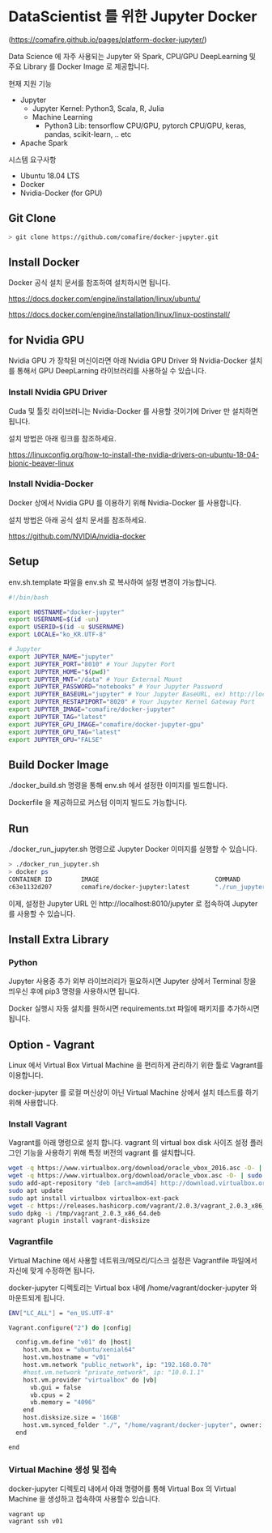 # DataScientist 를 위한 Jupyter Docker
(https://comafire.github.io/pages/platform-docker-jupyter/)

Data Science 에 자주 사용되는 Jupyter 와 Spark, CPU/GPU DeepLearning 및 주요 Library 를 Docker Image 로 제공합니다.

현재 지원 기능
* Jupyter
  * Jupyter Kernel: Python3, Scala, R, Julia
  * Machine Learning
    * Python3 Lib: tensorflow CPU/GPU, pytorch CPU/GPU, keras, pandas, scikit-learn, .. etc
* Apache Spark

시스템 요구사항

* Ubuntu 18.04 LTS
* Docker
* Nvidia-Docker (for GPU)

## Git Clone

```bash
> git clone https://github.com/comafire/docker-jupyter.git
```

## Install Docker

Docker 공식 설치 문서를 참조하여 설치하시면 됩니다.

https://docs.docker.com/engine/installation/linux/ubuntu/

https://docs.docker.com/engine/installation/linux/linux-postinstall/


## for Nvidia GPU

Nvidia GPU 가 장착된 머신이라면 아래 Nvidia GPU Driver 와 Nvidia-Docker 설치를 통해서 GPU DeepLarning 라이브러리를 사용하실 수 있습니다.

### Install Nvidia GPU Driver

Cuda 및 툴킷 라이브러니는 Nvidia-Docker 를 사용할 것이기에 Driver 만 설치하면 됩니다.

설치 방법은 아래 링크를 참조하세요.

https://linuxconfig.org/how-to-install-the-nvidia-drivers-on-ubuntu-18-04-bionic-beaver-linux


### Install Nvidia-Docker

Docker 상에서 Nvidia GPU 를 이용하기 위해 Nvidia-Docker 를 사용합니다.

설치 방법은 아래 공식 설치 문서를 참조하세요.

https://github.com/NVIDIA/nvidia-docker

## Setup

env.sh.template 파일을 env.sh 로 복사하여 설정 변경이 가능합니다. 

```bash
#!/bin/bash

export HOSTNAME="docker-jupyter" 
export USERNAME=$(id -un) 
export USERID=$(id -u $USERNAME)
export LOCALE="ko_KR.UTF-8"

# Jupyter
export JUPYTER_NAME="jupyter"
export JUPYTER_PORT="8010" # Your Jupyter Port
export JUPYTER_HOME="$(pwd)"
export JUPYTER_MNT="/data" # Your External Mount
export JUPYTER_PASSWORD="notebooks" # Your Jupyter Password
export JUPYTER_BASEURL="jupyter" # Your Jupyter BaseURL, ex) http://localhost:8010/jupyter
export JUPYTER_RESTAPIPORT="8020" # Your Jupyter Kernel Gateway Port
export JUPYTER_IMAGE="comafire/docker-jupyter"
export JUPYTER_TAG="latest"
export JUPYTER_GPU_IMAGE="comafire/docker-jupyter-gpu"
export JUPYTER_GPU_TAG="latest"
export JUPYTER_GPU="FALSE"
```

## Build Docker Image

./docker_build.sh 명령을 통해 env.sh 에서 설정한 이미지를 빌드합니다.

Dockerfile 을 제공하므로 커스텀 이미지 빌드도 가능합니다.

## Run

./docker_run_jupyter.sh 명령으로 Jupyter Docker 이미지를 실행할 수 있습니다.

```bash
> ./docker_run_jupyter.sh
> docker ps
CONTAINER ID        IMAGE                                COMMAND              CREATED             STATUS              PORTS                                            NAMES
c63e1132d207        comafire/docker-jupyter:latest       "./run_jupyter.sh"   2 seconds ago       Up 1 second         0.0.0.0:8020->8088/tcp, 0.0.0.0:8010->8888/tcp   jupyter
```

이제, 설정한 Jupyter URL 인 http://localhost:8010/jupyter 로 접속하여 Jupyter를 사용할 수 있습니다.

## Install Extra Library

### Python

Jupyter 사용중 추가 외부 라이브러리가 필요하시면 Jupyter 상에서 Terminal 창을 띄우신 후에 pip3 명령을 사용하시면 됩니다.

Docker 실행시 자동 설치를 원하시면 requirements.txt 파일에 패키지를 추가하시면 됩니다.

## Option - Vagrant

Linux 에서 Virtual Box Virtual Machine 을 편리하게 관리하기 위한 툴로 Vagrant를 이용합니다.

docker-jupyter 를 로컬 머신상이 아닌 Virtual Machine 상에서 설치 테스트를 하기 위해 사용합니다.

### Install Vagrant

Vagrant를 아래 명령으로 설치 합니다. vagrant 의 virtual box disk 사이즈 설정 플러그인 기능을 사용하기 위해 특정 버전의 vagrant 를 설치합니다.

```bash
wget -q https://www.virtualbox.org/download/oracle_vbox_2016.asc -O- | sudo apt-key add -
wget -q https://www.virtualbox.org/download/oracle_vbox.asc -O- | sudo apt-key add -
sudo add-apt-repository "deb [arch=amd64] http://download.virtualbox.org/virtualbox/debian $(lsb_release -cs) contrib"
sudo apt update
sudo apt install virtualbox virtualbox-ext-pack
wget -c https://releases.hashicorp.com/vagrant/2.0.3/vagrant_2.0.3_x86_64.deb -P /tmp
sudo dpkg -i /tmp/vagrant_2.0.3_x86_64.deb
vagrant plugin install vagrant-disksize
```

### Vagrantfile

Virtual Machine 에서 사용할 네트워크/메모리/디스크 설정은 Vagrantfile 파일에서 자신에 맞게 수정하면 됩니다.

docker-jupyter 디렉토리는 Virtual box 내에 /home/vagrant/docker-jupyter 와 마운트되게 됩니다.

```bash
ENV["LC_ALL"] = "en_US.UTF-8"

Vagrant.configure("2") do |config|

  config.vm.define "v01" do |host|
    host.vm.box = "ubuntu/xenial64"
    host.vm.hostname = "v01"
    host.vm.network "public_network", ip: "192.168.0.70"
    #host.vm.network "private_network", ip: "10.0.1.1"
    host.vm.provider "virtualbox" do |vb|
      vb.gui = false
      vb.cpus = 2
      vb.memory = "4096"
    end
    host.disksize.size = '16GB'
    host.vm.synced_folder "./", "/home/vagrant/docker-jupyter", owner: "vagrant", group: "vagrant"
  end

end
```

### Virtual Machine 생성 및 접속

docker-jupyter 디렉토리 내에서 아래 명령어를 통해 Virtual Box 의 Virtual Machine 을 생성하고 접속하여 사용할수 있습니다.

```
vagrant up
vagrant ssh v01
```

